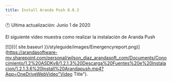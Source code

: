 ```yaml
---
title: Install Aranda Push 8.0.3
---
```


🕐 Ultima actualización: Junio 1 de 2020


El siguiente video muestra como realizar la instalación de Aranda Push 


[![]({{ site.baseurl }}/styleguide/images/Emergencyreport.png)](https://arandasoftware-my.sharepoint.com/personal/wilson_diaz_arandasoft_com/Documents/Conocimiento/1.2%20ASDKv8/1.2.1.3%20Descarga%20Fuentes%20e%20Instalacion/1.2.1.3.6%20Install%20Arandapush.mp4?App=OneDriveWebVideo"Video Title").


